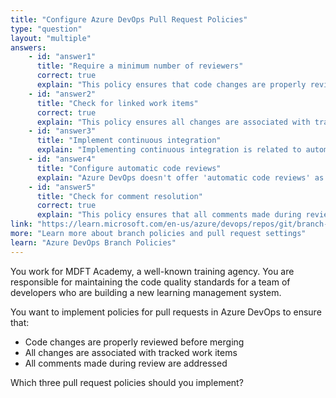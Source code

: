 ```yaml
---
title: "Configure Azure DevOps Pull Request Policies"
type: "question"
layout: "multiple"
answers:
    - id: "answer1"
      title: "Require a minimum number of reviewers"
      correct: true
      explain: "This policy ensures that code changes are properly reviewed before merging by requiring a specified number of team members to approve the changes, helping maintain code quality standards."
    - id: "answer2"
      title: "Check for linked work items"
      correct: true
      explain: "This policy ensures all changes are associated with tracked work items by requiring pull requests to link to at least one work item, maintaining traceability between code changes and requirements or issues."
    - id: "answer3"
      title: "Implement continuous integration"
      explain: "Implementing continuous integration is related to automated builds, not specifically to pull request policies. Pull request policies are about the conditions that must be met before a PR can be completed."
    - id: "answer4"
      title: "Configure automatic code reviews"
      explain: "Azure DevOps doesn't offer 'automatic code reviews' as a built-in pull request policy. Code reviews are performed by team members, though you can automate code quality checks."
    - id: "answer5"
      title: "Check for comment resolution"
      correct: true
      explain: "This policy ensures that all comments made during review are addressed by requiring that all comments in the pull request are resolved before it can be completed."
link: "https://learn.microsoft.com/en-us/azure/devops/repos/git/branch-policies"
more: "Learn more about branch policies and pull request settings"
learn: "Azure DevOps Branch Policies"
---
```


You work for MDFT Academy, a well-known training agency. You are responsible for maintaining the code quality standards for a team of developers who are building a new learning management system. 

You want to implement policies for pull requests in Azure DevOps to ensure that:
- Code changes are properly reviewed before merging
- All changes are associated with tracked work items
- All comments made during review are addressed

Which three pull request policies should you implement?
